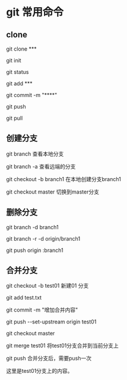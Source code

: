 # git 常用命令

## clone

git clone ***

git init

git status

git add ***

git commit -m "****"

git push

git pull

## 创建分支

git branch	查看本地分支

git branch -a 	查看远端的分支

git checkout -b branch1	在本地创建分支branch1

git checkout master	切换到master分支

## 删除分支

git branch -d branch1	<!--第一步：删除本地分支branch1，-D 强制删除，一般不强制-->

git branch -r -d origin/branch1	<!--第二步：删除远端分支branch1，此时远端页面上仍然有，还需要push-->

git push origin :branch1	<!--第三步：删除远端分支branch1后，需要push一次-->

## 合并分支

git checkout -b test01	新建01 分支

git add test.txt

git commit -m "增加合并内容"

git push --set-upstream origin test01

git checkout master

git merge test01	将test01分支合并到当前分支上

git push	合并分支后，需要push一次

这里是test01分支上的内容。